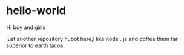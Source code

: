 # hello-world

Hi boy and girls


just another repository
hubot here,I like node . 
js and coffee them far superior to earth tacos.
